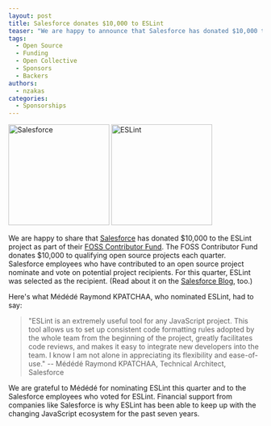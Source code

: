```yaml
---
layout: post
title: Salesforce donates $10,000 to ESLint
teaser: "We are happy to announce that Salesforce has donated $10,000 to ESLint, as part of their FOSS Contributor Fund. It is an honor to be supported by Salesforce. We are grateful to the technical architect, Médédé Raymond Kpatchaa, for nominating ESLint, and the employees who voted for us."
tags:
  - Open Source
  - Funding
  - Open Collective
  - Sponsors
  - Backers
authors:
  - nzakas
categories: 
  - Sponsorships
---
```


<p class="text-center">
    <a href="https://www.salesforce.com/" title="Salesforce" rel="noopener nofollow" target="_blank"><img class="lazyload" width="200" data-src="/assets/img/logos/salesforce.png" alt="Salesforce" src="/assets/img/logos/salesforce.png"></a>
    <a href="https://eslint.org/" title="ESLint" target="_blank"><img class="lazyload" width="200" data-src="/assets/img/logo.svg" alt="ESLint" src="/assets/img/logo.svg"></a>
</p>

We are happy to share that [Salesforce](https://salesforce.com) has donated $10,000 to the ESLint project as part of their [FOSS Contributor Fund](https://engineering.salesforce.com/announcing-the-first-foss-contributor-fund-recipient-60a295201497). The FOSS Contributor Fund donates $10,000 to qualifying open source projects each quarter. Salesforce employees who have contributed to an open source project nominate and vote on potential project recipients. For this quarter, ESLint was selected as the recipient. (Read about it on the [Salesforce Blog][salesforce-post], too.)

Here's what Médédé Raymond KPATCHAA, who nominated ESLint, had to say:

> "ESLint is an extremely useful tool for any JavaScript project. This tool allows us to set up consistent code formatting rules adopted by the whole team from the beginning of the project, greatly facilitates code reviews, and makes it easy to integrate new developers into the team. I know I am not alone in appreciating its flexibility and ease-of-use." -- Médédé Raymond KPATCHAA, Technical Architect, Salesforce

We are grateful to Médédé for nominating ESLint this quarter and to the Salesforce employees who voted for ESLint. Financial support from companies like Salesforce is why ESLint has been able to keep up with the changing JavaScript ecosystem for the past seven years.

[salesforce-post]: https://engineering.salesforce.com/giving-back-through-our-foss-fund-38754167c00d
